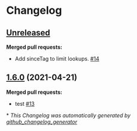 # Changelog

## [Unreleased](https://github.com/steve-stonehouse/release-testing/tree/HEAD)

**Merged pull requests:**

- Add sinceTag to limit lookups. [\#14](https://github.com/steve-stonehouse/release-testing/pull/14)

## [1.6.0](https://github.com/steve-stonehouse/release-testing/tree/1.6.0) (2021-04-21)

**Merged pull requests:**

- test [\#13](https://github.com/steve-stonehouse/release-testing/pull/13)



\* *This Changelog was automatically generated by [github_changelog_generator](https://github.com/github-changelog-generator/github-changelog-generator)*
